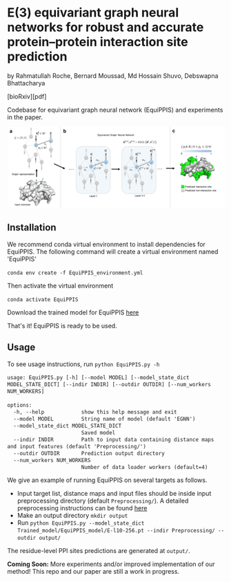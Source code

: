 # E(3) equivariant graph neural networks for robust and accurate protein–protein interaction site prediction

by Rahmatullah Roche, Bernard Moussad, Md Hossain Shuvo, Debswapna Bhattacharya

[bioRxiv][pdf]

Codebase for equivariant graph neural network (EquiPPIS) and experiments in the paper.

![Workflow](./IMG/Fig1.png)

## Installation
We recommend conda virtual environment to install dependencies for EquiPPIS. The following command will create a virtual environment named 'EquiPPIS'

`conda env create -f EquiPPIS_environment.yml`

Then activate the virtual environment

`conda activate EquiPPIS`

Download the trained model for EquiPPIS [here](Trained_model/EquiPPIS_model/E-l10-256.pt)

That's it! EquiPPIS is ready to be used.

## Usage

To see usage instructions, run `python EquiPPIS.py -h`

```
usage: EquiPPIS.py [-h] [--model MODEL] [--model_state_dict MODEL_STATE_DICT] [--indir INDIR] [--outdir OUTDIR] [--num_workers NUM_WORKERS]

options:
  -h, --help            show this help message and exit
  --model MODEL         String name of model (default 'EGNN')
  --model_state_dict MODEL_STATE_DICT
                        Saved model
  --indir INDIR         Path to input data containing distance maps and input features (default 'Preprocessing/')
  --outdir OUTDIR       Prediction output directory
  --num_workers NUM_WORKERS
                        Number of data loader workers (default=4)

```
We give an example of running EquiPPIS on several targets as follows.

- Input target list, distance maps and input files should be inside input preprocessing directory (default `Preprocessing/`). A detailed preprocessing instructions can be found [here](Preprocessing/)
- Make an output directory `mkdir output`
- Run `python EquiPPIS.py --model_state_dict Trained_model/EquiPPIS_model/E-l10-256.pt --indir Preprocessing/ --outdir output/`

The residue-level PPI sites predictions are generated at `output/`. 

<b>Coming Soon:</b> More experiments and/or improved implementation of our method! This repo and our paper are still a work in progress.
